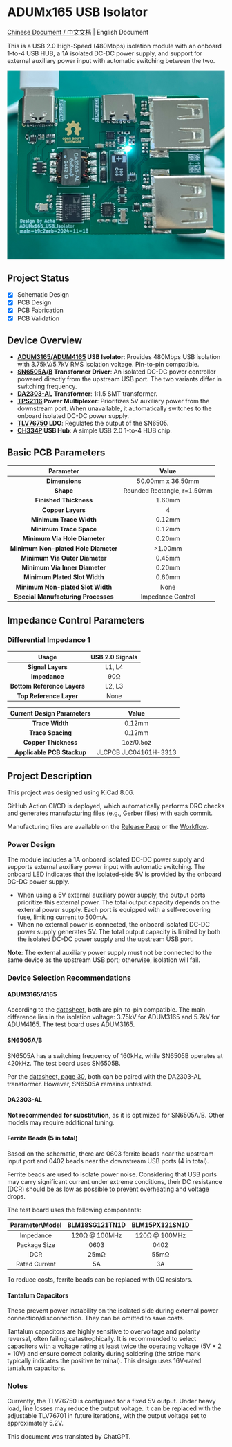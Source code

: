 # ADUMx165 USB Isolator

[Chinese Document / 中文文档](./readme.md) | English Document

This is a USB 2.0 High-Speed (480Mbps) isolation module with an onboard 1-to-4 USB HUB, a 1A isolated DC-DC power supply, and support for external auxiliary power input with automatic switching between the two.

![Circuit Board Image](docs/images/board-b9c2aeb.jpg)

## Project Status

- [x] Schematic Design
- [x] PCB Design
- [x] PCB Fabrication
- [x] PCB Validation

## Device Overview

- **[ADUM3165](https://www.analog.com/en/products/adum3165.html)/[ADUM4165](https://www.analog.com/en/products/adum4165.html) USB Isolator**: Provides 480Mbps USB isolation with 3.75kV/5.7kV RMS isolation voltage. Pin-to-pin compatible.
- **[SN6505A](https://www.ti.com/product/SN6505A)/[B](https://www.ti.com/product/SN6505B) Transformer Driver**: An isolated DC-DC power controller powered directly from the upstream USB port. The two variants differ in switching frequency.
- **[DA2303-AL](https://www.coilcraft.com/en-us/products/transformers/power-transformers/isolation/da230x/da2303-al) Transformer**: 1:1.5 SMT transformer.
- **[TPS2116](https://www.ti.com/product/TPS2116) Power Multiplexer**: Prioritizes 5V auxiliary power from the downstream port. When unavailable, it automatically switches to the onboard isolated DC-DC power supply.
- **[TLV76750](https://www.ti.com/product/TLV767) LDO**: Regulates the output of the SN6505.
- **[CH334P](https://www.wch-ic.com/products/CH334.html) USB Hub**: A simple USB 2.0 1-to-4 HUB chip.

## Basic PCB Parameters

| Parameter               | Value                  |
|:-----------------------:|:----------------------:|
| **Dimensions**           | 50.00mm x 36.50mm     |
| **Shape**                | Rounded Rectangle, r=1.50mm |
| **Finished Thickness**   | 1.60mm                |
| **Copper Layers**        | 4                     |
| **Minimum Trace Width**  | 0.12mm                |
| **Minimum Trace Space**  | 0.12mm                |
| **Minimum Via Hole Diameter** | 0.20mm         |
| **Minimum Non-plated Hole Diameter** | >1.00mm |
| **Minimum Via Outer Diameter** | 0.45mm         |
| **Minimum Via Inner Diameter** | 0.20mm         |
| **Minimum Plated Slot Width** | 0.60mm          |
| **Minimum Non-plated Slot Width** | None        |
| **Special Manufacturing Processes** | Impedance Control |

## Impedance Control Parameters

### Differential Impedance 1

| Usage           | USB 2.0 Signals          |
|:---------------:|:------------------------:|
| **Signal Layers** | L1, L4                 |
| **Impedance**     | 90Ω                    |
| **Bottom Reference Layers** | L2, L3       |
| **Top Reference Layer** | None             |

| Current Design Parameters | Value            |
|:-------------------------:|:----------------:|
| **Trace Width**            | 0.12mm          |
| **Trace Spacing**          | 0.12mm          |
| **Copper Thickness**       | 1oz/0.5oz       |
| **Applicable PCB Stackup** | JLCPCB JLC04161H-3313 |

## Project Description

This project was designed using KiCad 8.06.

GitHub Action CI/CD is deployed, which automatically performs DRC checks and generates manufacturing files (e.g., Gerber files) with each commit.

Manufacturing files are available on the [Release Page](https://github.com/acha666/ADUMx165_USB_Isolator/releases) or the [Workflow](https://github.com/acha666/ADUMx165_USB_Isolator/actions/workflows/kicad-ci.yml).

### Power Design

The module includes a 1A onboard isolated DC-DC power supply and supports external auxiliary power input with automatic switching. The onboard LED indicates that the isolated-side 5V is provided by the onboard DC-DC power supply.

- When using a 5V external auxiliary power supply, the output ports prioritize this external power. The total output capacity depends on the external power supply. Each port is equipped with a self-recovering fuse, limiting current to 500mA.
- When no external power is connected, the onboard isolated DC-DC power supply generates 5V. The total output capacity is limited by both the isolated DC-DC power supply and the upstream USB port.

**Note**: The external auxiliary power supply must not be connected to the same device as the upstream USB port; otherwise, isolation will fail.

### Device Selection Recommendations

#### ADUM3165/4165

According to the [datasheet](https://www.analog.com/media/en/technical-documentation/data-sheets/adum3165-3166.pdf), both are pin-to-pin compatible. The main difference lies in the isolation voltage: 3.75kV for ADUM3165 and 5.7kV for ADUM4165. The test board uses ADUM3165.

#### SN6505A/B

SN6505A has a switching frequency of 160kHz, while SN6505B operates at 420kHz. The test board uses SN6505B.

Per the [datasheet, page 30](https://www.ti.com/lit/ds/sllsep9i/sllsep9i.pdf#page=30), both can be paired with the DA2303-AL transformer. However, SN6505A remains untested.

#### DA2303-AL

**Not recommended for substitution**, as it is optimized for SN6505A/B. Other models may require additional tuning.

#### Ferrite Beads (5 in total)

Based on the schematic, there are 0603 ferrite beads near the upstream input port and 0402 beads near the downstream USB ports (4 in total).

Ferrite beads are used to isolate power noise. Considering that USB ports may carry significant current under extreme conditions, their DC resistance (DCR) should be as low as possible to prevent overheating and voltage drops.

The test board uses the following components:

| Parameter\Model | BLM18SG121TN1D   | BLM15PX121SN1D   |
|:---------------:|:----------------:|:----------------:|
| Impedance       | 120Ω @ 100MHz    | 120Ω @ 100MHz    |
| Package Size    | 0603             | 0402             |
| DCR             | 25mΩ             | 55mΩ             |
| Rated Current   | 5A               | 3A               |

To reduce costs, ferrite beads can be replaced with 0Ω resistors.

#### Tantalum Capacitors

These prevent power instability on the isolated side during external power connection/disconnection. They can be omitted to save costs.

Tantalum capacitors are highly sensitive to overvoltage and polarity reversal, often failing catastrophically. It is recommended to select capacitors with a voltage rating at least twice the operating voltage (5V * 2 = 10V) and ensure correct polarity during soldering (the stripe mark typically indicates the positive terminal). This design uses 16V-rated tantalum capacitors.

### Notes

Currently, the TLV76750 is configured for a fixed 5V output. Under heavy load, line losses may reduce the output voltage. It can be replaced with the adjustable TLV76701 in future iterations, with the output voltage set to approximately 5.2V.

This document was translated by ChatGPT.
